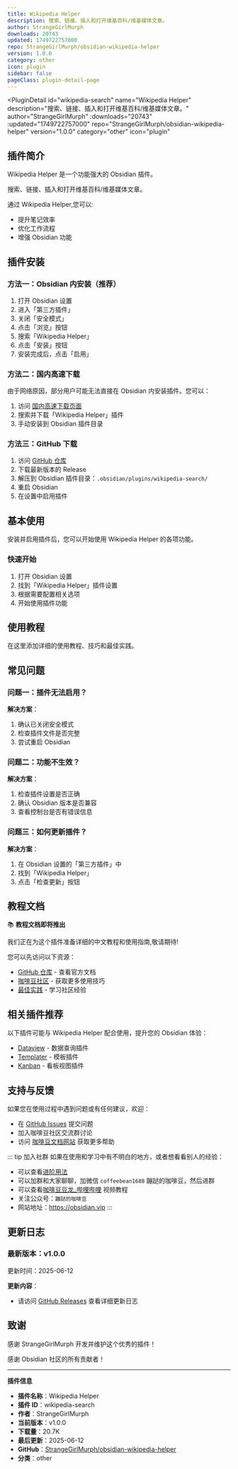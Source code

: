 ```yaml
---
title: Wikipedia Helper
description: 搜索、链接、插入和打开维基百科/维基媒体文章。
author: StrangeGirlMurph
downloads: 20743
updated: 1749722757000
repo: StrangeGirlMurph/obsidian-wikipedia-helper
version: 1.0.0
category: other
icon: plugin
sidebar: false
pageClass: plugin-detail-page
---
```


<PluginDetail
  id="wikipedia-search"
  name="Wikipedia Helper"
  description="搜索、链接、插入和打开维基百科/维基媒体文章。"
  author="StrangeGirlMurph"
  :downloads="20743"
  :updated="1749722757000"
  repo="StrangeGirlMurph/obsidian-wikipedia-helper"
  version="1.0.0"
  category="other"
  icon="plugin"
>

<!-- AUTO_GENERATED_START -->
## 插件简介

Wikipedia Helper 是一个功能强大的 Obsidian 插件。

搜索、链接、插入和打开维基百科/维基媒体文章。

通过 Wikipedia Helper,您可以:

- 提升笔记效率
- 优化工作流程
- 增强 Obsidian 功能

<!-- AUTO_GENERATED_END -->

<!-- AUTO_GENERATED_START -->
## 插件安装

### 方法一：Obsidian 内安装（推荐）

1. 打开 Obsidian 设置
2. 进入「第三方插件」
3. 关闭「安全模式」
4. 点击「浏览」按钮
5. 搜索「Wikipedia Helper」
6. 点击「安装」按钮
7. 安装完成后，点击「启用」

### 方法二：国内高速下载

由于网络原因，部分用户可能无法直接在 Obsidian 内安装插件。您可以：

1. 访问 [国内高速下载页面](/zh/documentation/obsidian-plugins-download.html)
2. 搜索并下载「Wikipedia Helper」插件
3. 手动安装到 Obsidian 插件目录

### 方法三：GitHub 下载

1. 访问 [GitHub 仓库](https://github.com/StrangeGirlMurph/obsidian-wikipedia-helper)
2. 下载最新版本的 Release
3. 解压到 Obsidian 插件目录：`.obsidian/plugins/wikipedia-search/`
4. 重启 Obsidian
5. 在设置中启用插件

## 基本使用

安装并启用插件后，您可以开始使用 Wikipedia Helper 的各项功能。

### 快速开始

1. 打开 Obsidian 设置
2. 找到「Wikipedia Helper」插件设置
3. 根据需要配置相关选项
4. 开始使用插件功能

<!-- AUTO_GENERATED_END -->

<!-- CUSTOM_CONTENT_START:tutorial -->
## 使用教程

在这里添加详细的使用教程、技巧和最佳实践。

<!-- CUSTOM_CONTENT_END:tutorial -->

<!-- SHARED_CONTENT_START -->
## 常见问题

### 问题一：插件无法启用？

**解决方案**：
1. 确认已关闭安全模式
2. 检查插件文件是否完整
3. 尝试重启 Obsidian

### 问题二：功能不生效？

**解决方案**：
1. 检查插件设置是否正确
2. 确认 Obsidian 版本是否兼容
3. 查看控制台是否有错误信息

### 问题三：如何更新插件？

**解决方案**：
1. 在 Obsidian 设置的「第三方插件」中
2. 找到「Wikipedia Helper」
3. 点击「检查更新」按钮

## 教程文档

📚 **教程文档即将推出**

我们正在为这个插件准备详细的中文教程和使用指南,敬请期待!

您可以先访问以下资源：
- [GitHub 仓库](https://github.com/StrangeGirlMurph/obsidian-wikipedia-helper) - 查看官方文档
- [咖啡豆社区](/zh/bases/) - 获取更多使用技巧
- [最佳实践](/zh/best-practices/) - 学习社区经验

## 相关插件推荐

以下插件可能与 Wikipedia Helper 配合使用，提升您的 Obsidian 体验：

- [Dataview](/zh/plugins/dataview.html) - 数据查询插件
- [Templater](/zh/plugins/templater-obsidian.html) - 模板插件
- [Kanban](/zh/plugins/obsidian-kanban.html) - 看板视图插件

## 支持与反馈

如果您在使用过程中遇到问题或有任何建议，欢迎：

- 在 [GitHub Issues](https://github.com/StrangeGirlMurph/obsidian-wikipedia-helper/issues) 提交问题
- 加入咖啡豆社区交流群讨论
- 访问 [咖啡豆文档网站](https://obsidian.vip) 获取更多帮助

::: tip 加入社群
如果在使用和学习中有不明白的地方，或者想看看别人的经验：
- 可以查看[进阶用法](/zh/advanced)
- 可以加群和大家聊聊，加微信 `coffeebean1688` 蹦跶的咖啡豆，然后进群
- 可以查看[咖啡豆豆龙_哔哩哔哩](https://space.bilibili.com/618777356) 视频教程
- 关注公众号：`蹦跶的咖啡豆`
- 网站地址：https://obsidian.vip
:::
<!-- SHARED_CONTENT_END -->

<!-- AUTO_GENERATED_START -->
## 更新日志

### 最新版本：v1.0.0

更新时间：2025-06-12

**更新内容**：
- 请访问 [GitHub Releases](https://github.com/StrangeGirlMurph/obsidian-wikipedia-helper/releases) 查看详细更新日志

## 致谢

感谢 StrangeGirlMurph 开发并维护这个优秀的插件！

感谢 Obsidian 社区的所有贡献者！

---

**插件信息**
- **插件名称**：Wikipedia Helper
- **插件 ID**：wikipedia-search
- **作者**：StrangeGirlMurph
- **当前版本**：v1.0.0
- **下载量**：20.7K
- **最后更新**：2025-06-12
- **GitHub**：[StrangeGirlMurph/obsidian-wikipedia-helper](https://github.com/StrangeGirlMurph/obsidian-wikipedia-helper)
- **分类**：other
<!-- AUTO_GENERATED_END -->

</PluginDetail>


